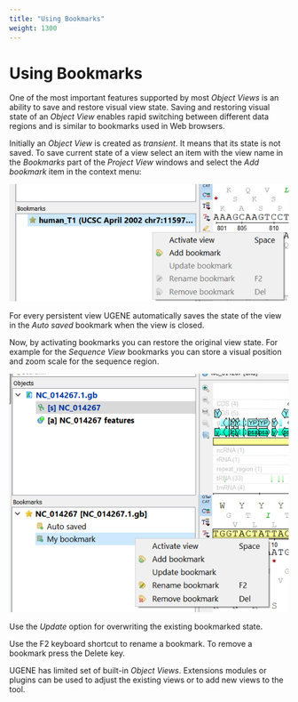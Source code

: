 ```yaml
---
title: "Using Bookmarks"
weight: 1300
---
```



# Using Bookmarks

One of the most important features supported by most _Object Views_ is an ability to save and restore visual view state. Saving and restoring visual state of an _Object View_ enables rapid switching between different data regions and is similar to bookmarks used in Web browsers.

Initially an _Object View_ is created as _transient_. It means that its state is not saved. To save current state of a view select an item with the view name in the _Bookmarks_ part of the _Project View_ windows and select the _Add bookmark_ item in the context menu:


![](/images/65929321/96665608.png)

For every persistent view UGENE automatically saves the state of the view in the _Auto saved_ bookmark when the view is closed.

Now, by activating bookmarks you can restore the original view state. For example for the _Sequence View_ bookmarks you can store a visual position and zoom scale for the sequence region.


![](/images/65929321/96665609.png)

Use the _Update_ option for overwriting the existing bookmarked state.

Use the F2 keyboard shortcut to rename a bookmark. To remove a bookmark press the Delete key.

UGENE has limited set of built-in _Object Views_. Extensions modules or plugins can be used to adjust the existing views or to add new views to the tool.
